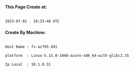 
   
#### This Page Create at:

```bash

2023-07-02 - 19:33:40 UTC

```

#### Create By Machine:

```bash

Host Name : fv-az795-491

platform  : Linux-5.15.0-1040-azure-x86_64-with-glibc2.35

Ip Local  : 10.1.0.31

```

